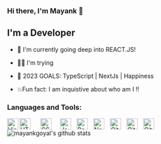 
### Hi there, I'm Mayank 👋

  

## I'm a Developer

- 🔨 I'm currently going deep into REACT.JS!

- 🧑‍🔧 I'm trying

- 🥅 2023  GOALS: TypeScript | NextJs | Happiness

- 💥Fun fact: I am inquistive about who am I !!

  

### Languages and Tools: 

<img  align="left" alt="Visual Studio Code" width="26px"  src="https://cdn.jsdelivr.net/gh/devicons/devicon/icons/vscode/vscode-original.svg" style="display: block;" />

<img  align="left"  alt="HTML5"  width="26px"  src="https://cdn.jsdelivr.net/gh/devicons/devicon/icons/html5/html5-original.svg"  style="padding-right:20px;"  />

<img  align="left"  alt="CSS3"  width="26px"  src="https://cdn.jsdelivr.net/gh/devicons/devicon/icons/css3/css3-original.svg"  style="margin-right:20px;"  />

<img  align="left"  alt="JavaScript"  width="26px"  src="https://cdn.jsdelivr.net/gh/devicons/devicon/icons/javascript/javascript-original.svg"  style="padding-right:10px;"  />

<img  align="left"  alt="React"  width="26px"  src="https://cdn.jsdelivr.net/gh/devicons/devicon/icons/react/react-original.svg"  style="padding-right:10px;"  />

<img  align="left"  alt="Node.js"  width="26px"  src="https://cdn.jsdelivr.net/gh/devicons/devicon/icons/nodejs/nodejs-original.svg"  style="padding-right:10px;"  />

<img  align="left"  alt="Git"  width="26px"  src="https://cdn.jsdelivr.net/gh/devicons/devicon/icons/git/git-original.svg"  style="padding-right:10px;"  />

<img  align="left"  alt="GitHub"  width="26px"  src="https://user-images.githubusercontent.com/3369400/139447912-e0f43f33-6d9f-45f8-be46-2df5bbc91289.png"  style="padding-right:10px;"  />

<img  align="left"  alt="GitHub"  width="26px"  src="https://user-images.githubusercontent.com/3369400/139448065-39a229ba-4b06-434b-bc67-616e2ed80c8f.png"  style="padding-right:10px;"  />

&nbsp;
&nbsp;
&nbsp;
<img align="left" alt="mayankgoyal's github stats" src="https://github-readme-stats-wioj.vercel.app/api?username=themayank-goyal&show_icons=true&hide_border=true&theme=radical"/>
